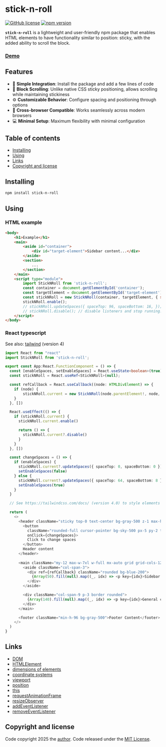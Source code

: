 # stick-n-roll

[![GitHub license](https://img.shields.io/badge/license-MIT-blue)](./LICENSE)
[![npm version](https://badge.fury.io/js/stick-n-roll.svg)](https://www.npmjs.com/package/stick-n-roll)

**`stick-n-roll`** is a lightweight and user-friendly npm package that enables HTML elements to have functionality similar to position: sticky, with the added ability to scroll the block.

### [Demo](https://devashtar.github.io/stick-n-roll/)

## Features

- 🌟 **Simple Integration**: Install the package and add a few lines of code
- 🔄 **Block Scrolling**: Unlike native CSS sticky positioning, allows scrolling while maintaining stickiness
- ⚙️ **Customizable Behavior**: Configure spacing and positioning through options
- 📱 **Cross-browser Compatible**: Works seamlessly across modern browsers
- 💻 **Minimal Setup**: Maximum flexibility with minimal configuration


## Table of contents

- [Installing](#installing)
- [Using](#using)
- [Links](#links)
- [Copyright and license](#copyright-and-license)

## Installing
```sh
npm install stick-n-roll
```

## Using

### HTML example
```html
<body>
    <h1>Example</h1>
    <main>
        <aside id="container">
            <div id="target-element">Sidebar content...</div>
        </aside>
        <section>
            ...
        </section>
    </main>
    <script type="module">
        import StickNRoll from 'stick-n-roll';
        const container = document.getElementById('container');
        const targetElement = document.getElementById('target-element');
        const stickNRoll = new StickNRoll(container, targetElement, { spaceBottom: 8, spaceTop: 64 });
        stickNRoll.enable();
        // stickNRoll.updateSpaces({ spaceTop: 96, spaceBottom: 16, }); // Change spaces dynamically
        // stickNRoll.disable(); // disable listeners and stop running. You can start it again with help "enable()".
    </script>
</body>
```

### React typescript

See also: [tailwind](https://tailwindcss.com/docs/) (version 4)

```ts
import React from "react"
import StickNRoll from 'stick-n-roll';

export const App:React.FunctionComponent = () => {
  const [enableSpaces, setEnableSpaces] = React.useState<boolean>(true); 
  const stickNRoll = React.useRef<StickNRoll>(null);

  const refCallback = React.useCallback((node: HTMLDivElement) => {
    if (node) {
        stickNRoll.current = new StickNRoll(node.parentElement!, node, { spaceBottom: 8, spaceTop: 64 });
    }
  }, [])

  React.useEffect(() => {
    if (stickNRoll.current) {
      stickNRoll.current.enable()

      return () => {
        stickNRoll.current?.disable()
      }
    }
  }, [])

  const changeSpaces = () => {
    if (enableSpaces) {
      stickNRoll.current?.updateSpaces({ spaceTop: 0, spaceBottom: 0 });
      setEnableSpaces(false)
    } else {
      stickNRoll.current?.updateSpaces({ spaceTop: 64, spaceBottom: 8 });
      setEnableSpaces(true)
    }
  }

  // See https://tailwindcss.com/docs/ (version 4.0) to style elements with utility classes

  return (
    <>
      <header className="sticky top-0 text-center bg-gray-500 z-1 max-h-14 h-14 p-2 shadow-lg" style={{ height: 64 }}>
        <button 
          className="rounded-full cursor-pointer bg-sky-500 px-5 py-2 text-sm leading-5 font-semibold text-white hover:bg-sky-700"
          onClick={changeSpaces}>
          Click to change spaces
        </button>
        Header content
      </header>
      
      <main className="my-12 max-w-7xl w-full mx-auto grid grid-cols-12 gap-5">
        <aside className="col-span-3">
          <div ref={refCallback} className="rounded bg-blue-200">
            {Array(50).fill(null).map((_, idx) => <p key={idx}>Sidebar content - {idx}</p>)}
          </div>
        </aside>

        <div className="col-span-9 p-3 border rounded">
          {Array(140).fill(null).map((_, idx) => <p key={idx}>General content - {idx}</p>)}
        </div>
      </main>

      <footer className="min-h-96 bg-gray-500">Footer Content</footer>
    </>
  )
}
```

## Links

- [DOM](https://developer.mozilla.org/en-US/docs/Glossary/DOM)
- [HTMLElement](https://developer.mozilla.org/en-US/docs/Web/API/HTMLElement)
- [dimensions of elements](https://developer.mozilla.org/en-US/docs/Web/API/CSS_Object_Model/Determining_the_dimensions_of_elements)
- [coordinate systems](https://developer.mozilla.org/en-US/docs/Web/CSS/CSSOM_view/Coordinate_systems)
- [viewport](https://developer.mozilla.org/en-US/docs/Glossary/Viewport)
- [position](https://developer.mozilla.org/en-US/docs/Web/CSS/position)
- [this](https://developer.mozilla.org/en-US/docs/Web/JavaScript/Reference/Operators/this)
- [requestAnimationFrame](https://developer.mozilla.org/en-US/docs/Web/API/Window/requestAnimationFrame)
- [resizeObserver](https://developer.mozilla.org/en-US/docs/Web/API/ResizeObserver)
- [addEventListener](https://developer.mozilla.org/en-US/docs/Web/API/EventTarget/addEventListener)
- [removeEventListener](https://developer.mozilla.org/en-US/docs/Web/API/EventTarget/removeEventListener)

## Copyright and license

Code copyright 2025 the [author](https://github.com/devashtar). Code released under the [MIT License](./LICENSE).